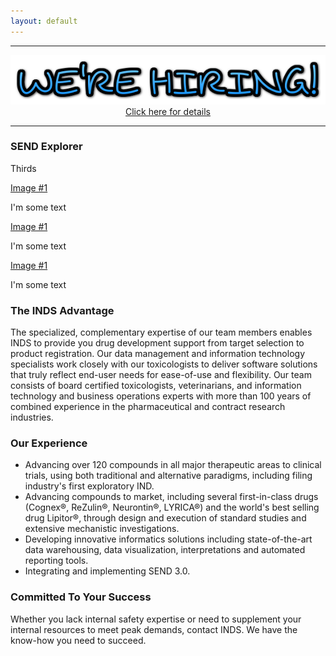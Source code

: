 ```yaml
---
layout: default
---
```


<div style="text-align:center">
<hr>
<a href="http://inds-inc.com/2016/02/03/we-hiring/"><img src="/assets/images/we-are-hiring.png"></a><br>
<a href="http://inds-inc.com/2016/02/03/we-hiring/">Click here for details</a>
<hr>
</div>

### SEND Explorer

<div>
 <div class="pure-g">
    <div class="pure-u-1-3"><p>Thirds</p>
      <a href="/assets/images/maze.png" 
         data-lightbox="image-1" 
         data-title="My caption">Image #1
      </a>
      <p>I'm some text</p>
    </div>
    <div class="pure-u-1-3">
      <a href="/assets/images/maze.png" 
         data-lightbox="image-1" 
         data-title="My caption">Image #1
      </a>
      <p>I'm some text</p>
    </div>
    <div class="pure-u-1-3">
      <a href="/assets/images/maze.png" 
         data-lightbox="image-1" 
         data-title="My caption">Image #1
      </a>
      <p>I'm some text</p>
    </div>
 </div>
</div>


### The INDS Advantage

The specialized, complementary expertise of our team members enables INDS to
provide you drug development support from target selection to product
registration. Our data management and information technology specialists work
closely with our toxicologists to deliver software solutions that truly reflect
end-user needs for ease-of-use and flexibility. Our team consists of board
certified toxicologists, veterinarians, and information technology and business
operations experts with more than 100 years of combined experience in the
pharmaceutical and contract research industries.

### Our Experience

-   Advancing over 120 compounds in all major therapeutic areas to clinical
    trials, using both traditional and alternative paradigms, including filing
    industry's first exploratory IND.
-   Advancing compounds to market, including several first-in-class drugs
    (Cognex®, ReZulin®, Neurontin®, LYRICA®) and the world's best selling drug
    Lipitor®, through design and execution of standard studies and extensive
    mechanistic investigations.
-   Developing innovative informatics solutions including state-of-the-art data
    warehousing, data visualization, interpretations and automated
    reporting tools.
-   Integrating and implementing SEND 3.0.

### Committed To Your Success

Whether you lack internal safety expertise or need to supplement your internal
resources to meet peak demands, contact INDS. We have the know-how you need to
succeed.
